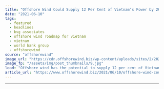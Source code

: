 ```yaml
---
title: "Offshore Wind Could Supply 12 Per Cent of Vietnam’s Power by 2035 – World Bank Group"
date: "2021-06-10"
tags: 
  - featured
  - headlines
  - bvg associates
  - offshore wind roadmap for vietnam
  - vietnam
  - world bank group
  - offshorewind
source: "offshorewind"
image_url: "https://cdn.offshorewind.biz/wp-content/uploads/sites/2/2021/06/10085502/Offshore-Wind-Could-Supply-12-Per-Cent-of-Vietnams-Power-by-2035.jpg"
image_fp: "/assets/img/post_thumbnails/9.jpg"
lead: "Offshore wind has the potential to supply 12 per cent of Vietnam’s electricity by"
article_url: "https://www.offshorewind.biz/2021/06/10/offshore-wind-could-supply-12-per-cent-of-vietnams-power-by-2035-world-bank-group/"
---
```


---
